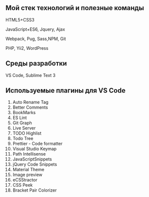 ## Мой стек технологий и полезные команды


HTML5+CSS3

JavaScript+ES6, Jquery, Ajax

Webpack, Pug, Sass,NPM, Git

PHP, Yii2, WordPress

## Среды разработки 

VS Code, Sublime Text 3

## Используемые плагины для VS Code

1. Auto Rename Tag
2. Better Comments
3. BookMarks
4. ES Lint
5. Git Graph
6. Live Server
7. TODO Highlist
8. Todo Tree
9. Prettier - Code formatter
10. Visual Studio Keymap
11. Path Intellisense
12. JavaScriptSnippets
13. jQuery Code Snippets
14. Material Theme
15. Image preview
16. eCSStractor
17. CSS Peek
18. Bracket Pair Colorizer






